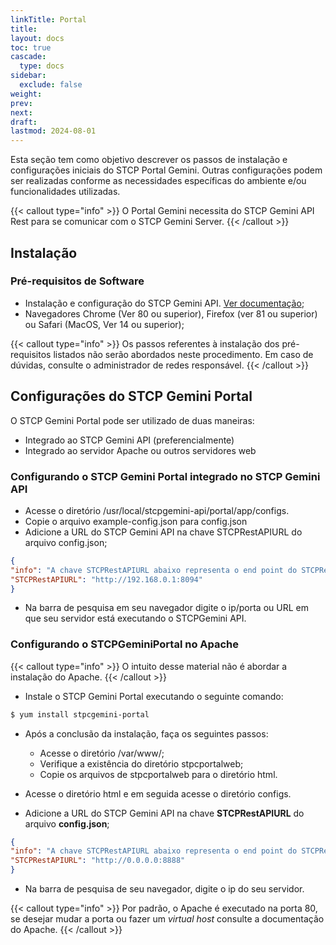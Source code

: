 ```yaml
---
linkTitle: Portal
title: 
layout: docs
toc: true
cascade:
  type: docs
sidebar:
  exclude: false
weight: 
prev: 
next: 
draft: 
lastmod: 2024-08-01
---
```


Esta seção tem como objetivo descrever os passos de instalação e configurações iniciais do STCP Portal Gemini. Outras configurações podem ser realizadas conforme as necessidades específicas do ambiente e/ou funcionalidades utilizadas.

{{< callout type="info" >}}
O Portal Gemini necessita do STCP Gemini API Rest para se comunicar com o STCP Gemini Server.
{{< /callout >}}

## Instalação

### Pré-requisitos de Software

* Instalação e configuração do STCP Gemini API. [Ver documentação](/stcpgeminiserver/api); 
* Navegadores Chrome (Ver 80 ou superior), Firefox (ver 81 ou superior) ou Safari (MacOS, Ver 14 ou superior);

{{< callout type="info" >}}
Os passos referentes à instalação dos pré-requisitos listados não serão abordados neste procedimento. Em caso de dúvidas, consulte o administrador de redes responsável.
{{< /callout >}}

## Configurações do STCP Gemini Portal

O STCP Gemini Portal pode ser utilizado de duas maneiras:

* Integrado ao STCP Gemini API (preferencialmente)
* Integrado ao servidor Apache ou outros servidores web

### Configurando o STCP Gemini Portal integrado no STCP Gemini API

* Acesse o diretório /usr/local/stcpgemini-api/portal/app/configs.
* Copie o arquivo example-config.json para config.json
* Adicione a URL do STCP Gemini API na chave STCPRestAPIURL do arquivo config.json;


```json
{
"info": "A chave STCPRestAPIURL abaixo representa o end point do STCPRest. Ex.: http://0.0.0.0:8888",
"STCPRestAPIURL": "http://192.168.0.1:8094"
}

```

* Na barra de pesquisa em seu navegador digite o ip/porta ou URL em que seu servidor está executando o STCPGemini API.

### Configurando o STCPGeminiPortal no Apache 

{{< callout type="info" >}}
O intuito desse material não é abordar a instalação do Apache.
{{< /callout >}}

* Instale o STCP Gemini Portal executando o seguinte comando:

``` bash
$ yum install stpcgemini-portal 
```

* Após a conclusão da instalação, faça os seguintes passos:
  * Acesse o diretório /var/www/;
  * Verifique a existência do diretório stpcportalweb;
  * Copie os arquivos de stpcportalweb para o diretório html.

* Acesse o diretório html e em seguida acesse o diretório configs.

* Adicione a URL do STCP Gemini API na chave **STCPRestAPIURL** do arquivo **config.json**;

```json
{
"info": "A chave STCPRestAPIURL abaixo representa o end point do STCPRest. Ex.: http://0.0.0.0:8888",
"STCPRestAPIURL": "http://0.0.0.0:8888"
}
```

* Na barra de pesquisa de seu navegador, digite o ip do seu servidor.

{{< callout type="info" >}}
Por padrão, o Apache é executado na porta 80, se desejar mudar a porta ou fazer um *virtual host* consulte a documentação do Apache.
{{< /callout >}}

